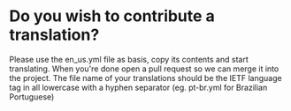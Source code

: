 # Do you wish to contribute a translation?
Please use the en_us.yml file as basis, copy its contents and start translating. When you're done open a pull request so we can merge it into the project. The file name of your translations should be the IETF language tag in all lowercase with a hyphen separator (eg. pt-br.yml for Brazilian Portuguese)
